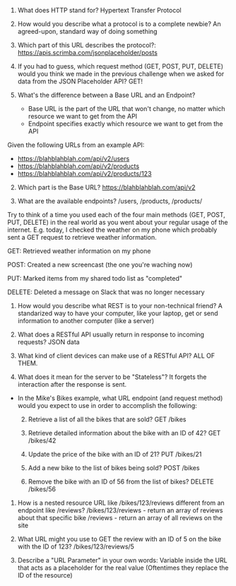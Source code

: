 1. What does HTTP stand for?
Hypertext Transfer Protocol

2. How would you describe what a protocol is to a complete newbie?
An agreed-upon, standard way of doing something

3. Which part of this URL describes the protocol?: 
https://apis.scrimba.com/jsonplaceholder/posts

4. If you had to guess, which request method (GET, POST, PUT, DELETE) would you
think we made in the previous challenge when we asked for data from the 
JSON Placeholder API?
GET!

1. What's the difference between a Base URL and an Endpoint?
    * Base URL is the part of the URL that won't change, no matter
      which resource we want to get from the API
    * Endpoint specifies exactly which resource we want to get
      from the API

Given the following URLs from an example API:
* https://blahblahblah.com/api/v2/users
* https://blahblahblah.com/api/v2/products
* https://blahblahblah.com/api/v2/products/123

2. Which part is the Base URL?
https://blahblahblah.com/api/v2

3. What are the available endpoints?
/users, /products, /products/<some-id-of-a-product-here>


Try to think of a time you used each of the four main methods
(GET, POST, PUT, DELETE) in the real world as you went about
your regular usage of the internet. E.g. today, I checked the
weather on my phone which probably sent a GET request to retrieve
weather information.

GET: Retrieved weather information on my phone

POST: Created a new screencast (the one you're waching now)

PUT: Marked items from my shared todo list as "completed"

DELETE: Deleted a message on Slack that was no longer necessary

1. How would you describe what REST is to your non-technical friend?
A standarized way to have your computer, like your laptop, 
get or send information to another computer (like a server)

2. What does a RESTful API usually return in response to incoming requests?
JSON data

3. What kind of client devices can make use of a RESTful API?
ALL OF THEM.

1. What does it mean for the server to be "Stateless"?
It forgets the interaction after the response is sent.

* In the Mike's Bikes example, what URL endpoint (and request method)
  would you expect to use in order to accomplish the following:
  
    2. Retrieve a list of all the bikes that are sold?
       GET /bikes

    3. Retrieve detailed information about the bike with an ID of 42?
       GET /bikes/42
    
    4. Update the price of the bike with an ID of 21?
       PUT /bikes/21
    
    
    5. Add a new bike to the list of bikes being sold?
       POST /bikes
    
    
    6. Remove the bike with an ID of 56 from the list of bikes?
       DELETE /bikes/56

1. How is a nested resource URL like /bikes/123/reviews
   different from an endpoint like /reviews?
   /bikes/123/reviews - return an array of reviews about that specific bike
   /reviews - return an array of all reviews on the site
  
2. What URL might you use to GET the review with an ID of 5 on the bike
   with the ID of 123?
   /bikes/123/reviews/5

3. Describe a "URL Parameter" in your own words:
   Variable inside the URL that acts as a placeholder for the real value
   (Oftentimes they replace the ID of the resource)